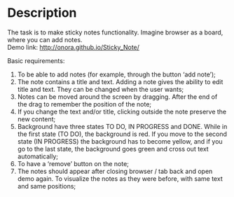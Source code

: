 Description
===========

The task is to make sticky notes functionality. Imagine browser as a board, where you can add notes.
<br />Demo link: http://onora.github.io/Sticky_Note/

Basic requirements:

1.	To be able to add notes (for example, through the button ‘add note’);
2.	The note contains a title and text. Adding a note gives the ability to edit title and text. They can be changed when the user wants;
3.	Notes can be moved around the screen by dragging. After the end of the drag to remember the position of the note;
4.	If  you change the text and/or title, clicking outside the note preserve the new content;
5.	Background have three states TO DO, IN PROGRESS and DONE. While in the first state (TO DO), the background is red. If you move to the second state (IN PROGRESS) the background has to become yellow, and if you go to the last state, the background goes green and cross out text automatically;
6.	To have a ‘remove’ button on the note;
7.	The notes should appear after closing browser / tab back and open demo again. To visualize the notes as they were before, with same text and same positions;
